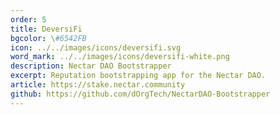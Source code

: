 ```yaml
---
order: 5
title: DeversiFi
bgcolor: \#6542FB
icon: ../../images/icons/deversifi.svg
word_mark: ../../images/icons/deversifi-white.png
description: Nectar DAO Bootstrapper
excerpt: Reputation bootstrapping app for the Nectar DAO.
article: https://stake.nectar.community
github: https://github.com/dOrgTech/NectarDAO-Bootstrapper
---
```

